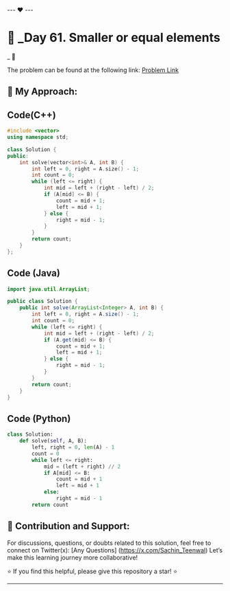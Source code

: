 --- ❤️ ---

# 🚀 _Day 61. Smaller or equal elements
_ 🧠


The problem can be found at the following link: [Problem Link](https://www.interviewbit.com/problems/smaller-or-equal-elements/)

## 🎯 **My Approach:**


## Code(C++)
```cpp
#include <vector>
using namespace std;

class Solution {
public:
    int solve(vector<int>& A, int B) {
        int left = 0, right = A.size() - 1;
        int count = 0;
        while (left <= right) {
            int mid = left + (right - left) / 2;
            if (A[mid] <= B) {
                count = mid + 1;
                left = mid + 1;
            } else {
                right = mid - 1;
            }
        }
        return count;
    }
};
```

## Code (Java)

```java
import java.util.ArrayList;

public class Solution {
    public int solve(ArrayList<Integer> A, int B) {
        int left = 0, right = A.size() - 1;
        int count = 0;
        while (left <= right) {
            int mid = left + (right - left) / 2;
            if (A.get(mid) <= B) {
                count = mid + 1;
                left = mid + 1;
            } else {
                right = mid - 1;
            }
        }
        return count;
    }
}
```

## Code (Python)

```python
class Solution:
    def solve(self, A, B):
        left, right = 0, len(A) - 1
        count = 0
        while left <= right:
            mid = (left + right) // 2
            if A[mid] <= B:
                count = mid + 1
                left = mid + 1
            else:
                right = mid - 1
        return count
```



## 🎯 **Contribution and Support:**

For discussions, questions, or doubts related to this solution, feel free to connect on Twitter(x): [Any Questions] (https://x.com/Sachin_Teenwal) Let’s make this learning journey more collaborative!

⭐ If you find this helpful, please give this repository a star! ⭐

---
